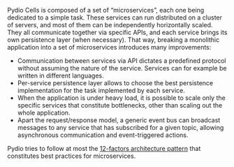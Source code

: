 
Pydio Cells is composed of a set of “microservices”, each one being dedicated to a simple task. These services can run distributed on a cluster of servers, and most of them can be independently horizontally scaled. They all communicate together via specific APIs, and each service brings its own persistence layer (when necessary).
That way, breaking a monolithic application into a set of microservices introduces many improvements:

- Communication between services via API dictates a predefined protocol without assuming the nature of the service. Services can for example be written in different languages.
- Per-service persistence layer allows to choose the best persistence implementation for the task implemented by each service.
- When the application is under heavy load, it is possible to scale only the specific services that constitute bottlenecks, other than scaling out the whole application.
- Apart the request/response model, a generic event bus can broadcast messages to any service that has subscribed for a given topic, allowing asynchronous communication and event-triggered actions.

Pydio tries to follow at most the [12-factors architecture pattern](https://12factor.net) that constitutes best practices for microservices.
